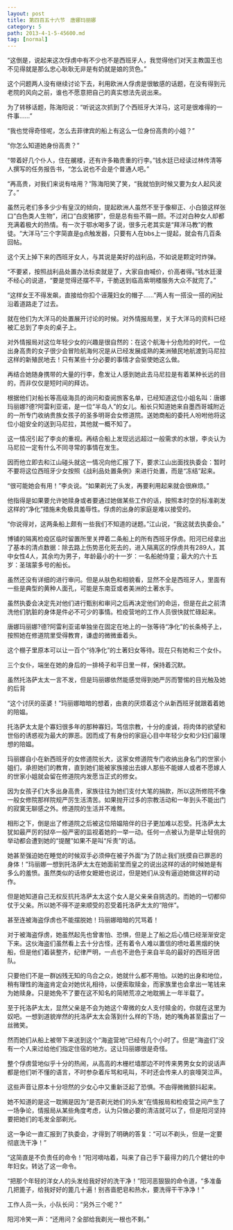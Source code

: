 ```yaml
---
layout: post
title: 第四百五十六节　唐娜玛丽娜
category: 5
path: 2013-4-1-5-45600.md
tag: [normal]
---
```


“这倒是，说起来这次俘虏中有不少也不是西班牙人，我觉得他们对天主教国王也不见得就是那么忠心耿耿无非是有奶就是娘的货色。”

这个问题两人没有继续讨论下去，利用欧洲人俘虏是很敏感的话题，在没有得到元老院的风向之前，谁也不愿意把自己的真实想法先说出来。

为了转移话题，陈海阳说：“听说这次抓到了个西班牙大洋马，这可是很难得的一件事……”

“我也觉得奇怪呢，怎么去菲律宾的船上有这么一位身份高贵的小姐？”

“你怎么知道她身份高贵？”

“带着好几个仆人，住在艉楼，还有许多箱贵重的行李。”钱水廷已经读过林传清等人撰写的任务报告书，“怎么说也不会是个普通人吧。”

“再高贵，对我们来说有啥用？”陈海阳笑了笑，“我就怕到时候又要为女人起风波了。”

虽然元老们多多少少有皇汉的倾向，提起欧洲人虽然不至于像柳正、小白狼这样张口“白色类人生物”，闭口“白皮猪猡”，但是总有些不屑一顾。不过对白种女人却都充满着极大的热情。有一次于鄂水喝多了说，很多元老其实是“拜洋马教”的教徒。“大洋马”三个字简直是g点触发器，只要有人在bbs上一提起，就会有几百条回帖。

这个天上掉下来的西班牙女人，与其说是美好的战利品，不如说是颗定时炸弹。

“不要紧，按照战利品处置办法标卖就是了，大家自由喊价，价高者得。”钱水廷漫不经心的说道，“要是觉得还摆不平，干脆送到临高紫明楼服务大众不就完了。”

“这样女王不得发飙，直接给你扣个诬蔑妇女的帽子……”两人有一搭没一搭的闲扯沿着道路走了过去。

就在他们为大洋马的处置展开讨论的时候。对外情报局里，关于大洋马的资料已经被汇总到了李炎的桌子上。

对外情报局对这位年轻少女的兴趣是很自然的：在这个航海十分危险的时代，一位出身高贵的女子很少会冒险航海何况是从已经发展成熟的美洲殖民地航渡到马尼拉这样的新殖民地去！只有某些十分必要的事情才会驱使她这么做。

再结合她随身携带的大量的行李，愈发让人感到她此去马尼拉是有着某种长远的目的，而非仅仅是短时间的拜访。

根据他们对船长等高级海员的询问和查阅旅客名单，已经知道这位小姐名叫：唐娜玛丽娜?德?阿雷利亚诺，是一位“半岛人”的女儿。船长只知道她来自墨西哥城附近的一所专门收纳贵族女孩子的圣多明哥会女修道院。送她商船的委托人吩咐他将这位小姐安全的送到马尼拉，其他就一概不知了。

这一情况引起了李炎的重视。再结合船上发现远远超过一般需求的水银，李炎认为马尼拉一定有什么不同寻常的事情在发生。

因而他立即去和江山碰头就这一情况向他汇报了下，要求江山出面找执委会：暂时不要将这位西班牙少女按照《战利品处置条例》来进行处置，而是“冻结”起来。

“很可能她会有用！”李炎说。“如果剃光了头发，再要利用起来就会很麻烦。”

他指得是如果要允许她赎身或者要通过她做某些工作的话，按照本时空的标准剃发这样的“净化”措施未免极具羞辱性。俘虏的出身的家庭是难以接受的。

“你说得对，这两条船上颇有一些我们不知道的谜题。”江山说，“我这就去执委会。”

博铺的隔离检疫区临时留置所里关押着二条船上的所有西班牙俘虏。阳河已经拿出了基本的清点数据：除去路上伤势恶化死去的，进入隔离区的俘虏共有289人，其中女性4人，其余均为男子，年龄最小的十一岁：一名船舱侍童；最大的六十五岁：圣瑞蒙多号的船长。

虽然还没有详细的进行审问。但是从肤色和相貌看，显然不全是西班牙人，里面有一些是典型的黄种人面孔，可能是东南亚或者美洲的土著水手。

虽然执委会决定先对他们进行甄别和审问之后再决定他们的命运，但是在此之前清洗他们肮脏的身体是件必不可少的事情。检疫营地的工作人员很快就忙碌起来。

唐娜玛丽娜?德?阿雷利亚诺单独坐在固定在地上的一张等待“净化”的长条椅子上，按照她在修道院里受得教育，谦虚的微微垂着头。

这个棚子里原本可以让一百个“待净化”的土著妇女等待。现在只有她和三个女仆。

三个女仆，端坐在她的身后的一排椅子和平日里一样，保持着沉默。

虽然托洛萨太太一言不发，但是玛丽娜依然能感觉得到她严厉而警惕的目光触及她的后背

“这个讨厌的巫婆！”玛丽娜暗暗的想着，由衷的厌烦着这个从新西班牙就跟着着她的陪媪。

托洛萨太太是个寡妇很多年的那种寡妇，笃信宗教，十分的虔诚，将肉体的欲望和世俗的诱惑视为最大的罪恶。因而成了有身份的家庭心目中年轻少女和少妇们最理想的陪媪。

玛丽娜自小在新西班牙的女修道院长大，这家女修道院专门收纳出身名门的世家小姐们，承担她们的教育，直到她们能被家族接出去嫁人那些不能嫁人或者不愿嫁人的世家小姐就会留在修道院内发愿当正式的修女。

因为女孩子们大多出身高贵，家族往往为她们支付大笔的捐款，所以这所修院不像一般女修院那样院规严厉生活清苦。如果抛开过多的宗教活动和一年到头不能出门的寂寞无聊感之外。修道院的生活并不难熬。

相形之下，倒是出了修道院之后被这位陪媪陪伴的日子更加难以忍受。托洛萨太太犹如最严厉的狱卒一般严密的监视着她的一举一动。任何一点被认为是举止轻佻的举动都会遭到她的“提醒”如果不是叫“斥责”的话。

她甚至强迫她在睡觉的时候双手必须伸在被子外面“为了防止我们抚摸自已罪恶的身体！”玛丽娜一想到托洛萨太太在她面前堂而皇之的说出这样的话的时候她是有多么的羞愤。虽然类似的话修女嬷嬷也说过，但是她们从没有逼迫她做这样的动作。

但是她知道自己无权反抗托洛萨太太这个女人是父亲亲自挑选的。而她的一切都仰仗于父亲。所以她不得不逆来顺受的忍受着托洛萨太太的“陪伴”。

甚至连被海盗俘虏也不能摆脱她！玛丽娜暗暗的咒骂着！

对于被海盗俘虏，她虽然起先也曾害怕、恐惧，但是上了船之后心情已经渐渐安定下来。这伙海盗们虽然看上去十分古怪，还有着令人难以置信的喷吐着黑烟的快船，但是他们着装整齐，纪律严明，一点也不逊色于来自半岛的最好的西班牙团队。

只要他们不是一群凶残无知的乌合之众，她就什么都不用怕。以她的出身和地位，稍有理性的海盗肯定会对她优礼相待，以便索取赎金，而家族里也会拿出一笔钱来为她赎身。只是她免不了要在这不知名的简陋荒凉之地耽搁上一年半载了。

至于托洛萨太太，显然父亲是不会为她这个卑微的女人支付赎金的，你就在这里为奴吧。一想到道貌岸然的托洛萨太太会落到什么样的下场，她的嘴角甚至露出了一丝微笑。

然而她们从船上被带下来送到这个“海盗营地”已经有几个小时了。但是“海盗们”没有一个人来过给他们指定住宿的地方。这让玛丽娜很是奇怪。

整个俘虏营地似乎十分的热闹，从高高的木栅栏墙那边不时传来男男女女的说话声都是他们听不懂的语言，不时参杂着斥骂和吼叫，不时还会传来人的哀嚎哭泣声。

这些声音让原本十分坦然的少女心中又重新泛起了恐惧。不由得微微颤抖起来。

她不知道的是这一耽搁是因为“是否剃光她们的头发”在情报局和检疫营之间产生了一场争论，情报局从某些角度考虑，认为只做必要的清洁就可以了，但是阳河坚持要把她们的毛发全部剃光。

这一争论一直汇报到了执委会，才得到了明确的答复：“可以不剃头，但是一定要彻底洗干净！”

“这简直是不负责任的命令！”阳河嘀咕着，叫来了自己手下最得力的几个健壮的中年妇女。转达了这一命令。

“把那个年轻的洋女人的头发给我好好的洗干净！”阳河恶狠狠的命令道，“多准备几把篦子，给我好好的篦几十遍！别吝啬肥皂和热水，要洗得干干净净！”

工作人员一头，小队长问：“另外三个呢？”

阳河冷笑一声：“还用问？全部给我剃光一根也不剩。”